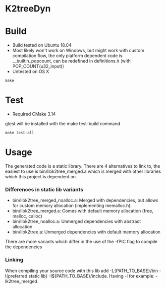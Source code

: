 # K2treeDyn

# Build

* Build tested on Ubuntu 18.04
* Most likely won't work on Windows, but might work with custom compilation flow, the only platform dependent code
is __builtin_popcount, can be redefined in definitions.h (with POP_COUNT(u32_input))
* Untested on OS X

`
make
`

# Test

* Required CMake 3.14

gtest will be installed with the make test-build command


`
make test-all
`


# Usage

The generated code is a static library. There are 4 alternatives to link to,
the easiest to use is bin/libk2tree_merged.a which is merged with other libraries which
this project is dependent on.

### Differences in static lib variants

* bin/libk2tree_merged_noalloc.a: Merged with dependencies, but allows for custom memory allocation (implementing memalloc.h).
* bin/libk2tree_merged.a: Comes with default memory allocation (free, malloc, calloc)
* bin/libk2tree_noalloc.a: Unmerged dependencies with abstract allocation
* bin/libk2tree.a: Unmerged dependencies with default memory allocation

There are more variants which differ in the use of the -fPIC flag to compile the dependencies

### Linking

When compiling your source code with this lib add -L{PATH_TO_BASE}/bin -l{preferred static lib} -I${PATH_TO_BASE}/include.
Having -l for example: -lk2tree_merged.

